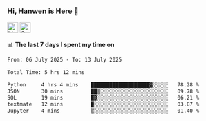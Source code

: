 ### Hi, Hanwen is Here 👋
<p>
	<a href="https://www.linkedin.com/in/liu-hanwen/"><img src="https://img.shields.io/badge/@hanwen-0A66C2?style=flat&logo=LinkedIn&logoColor=white" alt="Linkedin"  height="25px"/></a> 
	<a href="https://scholar.google.com/citations?user=HDF0su0AAAAJ"><img src="https://img.shields.io/badge/scholar-4385FE.svg?&style=plastic&logo=google-scholar&logoColor=white" alt="Google Scholar" height="25px"> </a>
</p>

📊 **The last 7 days I spent my time on** 
<!--START_SECTION:waka-->

```txt
From: 06 July 2025 - To: 13 July 2025

Total Time: 5 hrs 12 mins

Python     4 hrs 4 mins    ███████████████████▓░░░░░   78.28 %
JSON       30 mins         ██▒░░░░░░░░░░░░░░░░░░░░░░   09.78 %
SQL        19 mins         █▓░░░░░░░░░░░░░░░░░░░░░░░   06.21 %
textmate   12 mins         █░░░░░░░░░░░░░░░░░░░░░░░░   03.87 %
Jupyter    4 mins          ▒░░░░░░░░░░░░░░░░░░░░░░░░   01.40 %
```

<!--END_SECTION:waka-->


<!--
**david990917/david990917** is a ✨ _special_ ✨ repository because its `README.md` (this file) appears on your GitHub profile.

Here are some ideas to get you started:

- 🔭 I’m currently working on ...
- 🌱 I’m currently learning ...
- 👯 I’m looking to collaborate on ...
- 🤔 I’m looking for help with ...
- 💬 Ask me about ...
- 📫 How to reach me: ...
- 😄 Pronouns: ...
- ⚡ Fun fact: ...
-->

